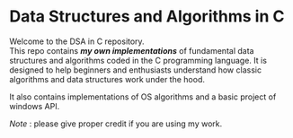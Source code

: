 # Data Structures and Algorithms in C
Welcome to the DSA in C repository.\
This repo contains ***my own implementations*** of fundamental data structures and algorithms coded in the C programming language. It is designed to help beginners and enthusiasts understand how classic algorithms and data structures work under the hood.

It also contains implementations of OS algorithms and a basic project of windows API.

*Note* : please give proper credit if you are using my work.
